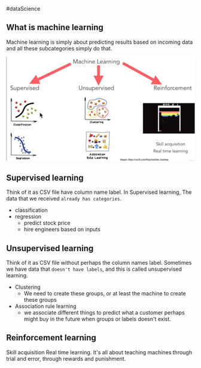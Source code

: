 #dataScience 

## What is machine learning
Machine learning is simply about predicting results based on incoming data and all these subcategories simply do that.

![](Pasted%20image%2020240504174041.png)

## Supervised learning
Think of it as CSV file have column name label.
In Supervised learning, The data that we received `already has categories`.
- classification
- regression
	- predict stock price
	- hire engineers based on inputs
## Unsupervised learning
Think of it as CSV file without perhaps the column names label.
Sometimes we have data that `doesn't have labels`, and this is called unsupervised learning.
- Clustering
	- We need to create these groups, or at least the machine to create these groups
- Association rule learning
	- we associate different things to predict what a customer perhaps might buy in the future when groups or labels doesn't exist.
	
## Reinforcement learning
Skill acquisition Real time learning.
It's all about teaching machines through trial and error, through rewards and punishment.

	


